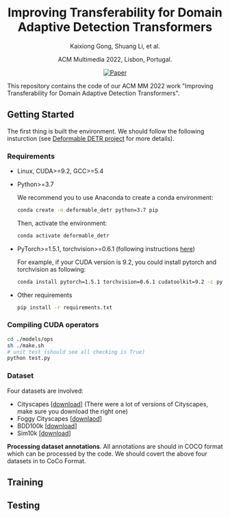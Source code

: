 <div align="center">

# Improving Transferability for Domain Adaptive Detection Transformers
  
  Kaixiong Gong, Shuang Li, et al.
  
  ACM Multimedia 2022, Lisbon, Portugal.
  
  [![Paper](https://img.shields.io/badge/paper-arxiv.2208.01195-B31B1B.svg)](https://arxiv.org/abs/2204.14195)
  
</div>

This repository contains the code of our ACM MM 2022 work "Improving Transferability for Domain Adaptive Detection Transformers".

## Getting Started

The first thing is built the environment. We should follow the following insturction (see [Deformable DETR project](https://github.com/fundamentalvision/Deformable-DETR#installation) for more details). 

### Requirements

* Linux, CUDA>=9.2, GCC>=5.4
  
* Python>=3.7

    We recommend you to use Anaconda to create a conda environment:
    ```bash
    conda create -n deformable_detr python=3.7 pip
    ```
    Then, activate the environment:
    ```bash
    conda activate deformable_detr
    ```
  
* PyTorch>=1.5.1, torchvision>=0.6.1 (following instructions [here](https://pytorch.org/))

    For example, if your CUDA version is 9.2, you could install pytorch and torchvision as following:
    ```bash
    conda install pytorch=1.5.1 torchvision=0.6.1 cudatoolkit=9.2 -c pytorch
    ```
  
* Other requirements
    ```bash
    pip install -r requirements.txt
    ```

### Compiling CUDA operators
```bash
cd ./models/ops
sh ./make.sh
# unit test (should see all checking is True)
python test.py
```

### Dataset

Four datasets are involved:

- Cityscapes [[download](https://www.cityscapes-dataset.com/downloads/)] (There were a lot of versions of Cityscapes, make sure you download the right one)
- Foggy Cityscapes [[downlaod](https://www.cityscapes-dataset.com/downloads/)]
- BDD100k [[download](https://doc.bdd100k.com/download.html#k-images)]
- Sim10k [[download](https://fcav.engin.umich.edu/projects/driving-in-the-matrix)]

**Processing dataset annotations**. All annotations are should in COCO format which can be processed by the code. We should covert the above four datasets in to CoCo Format.

## Training

## Testing




